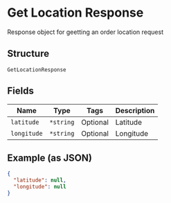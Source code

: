 
# Get Location Response

Response object for geetting an order location request

## Structure

`GetLocationResponse`

## Fields

| Name | Type | Tags | Description |
|  --- | --- | --- | --- |
| `latitude` | `*string` | Optional | Latitude |
| `longitude` | `*string` | Optional | Longitude |

## Example (as JSON)

```json
{
  "latitude": null,
  "longitude": null
}
```

